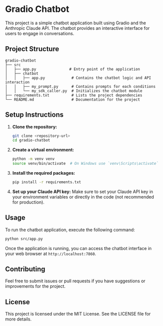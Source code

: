 # Gradio Chatbot

This project is a simple chatbot application built using Gradio and the Anthropic Claude API. The chatbot provides an interactive interface for users to engage in conversations.

## Project Structure

```
gradio-chatbot
├── src
│   ├── app.py               # Entry point of the application
│   ├── chatbot
│   │   ├── app.py            # Contains the chatbot logic and API interaction
│   │   ├── my_prompt.py      # Contains prompts for each conditions
│   │   └── my_sdk_caller.py  # Initializes the chatbot module
├── requirements.txt          # Lists the project dependencies
└── README.md                 # Documentation for the project
```

## Setup Instructions

1. **Clone the repository:**
   ```bash
   git clone <repository-url>
   cd gradio-chatbot
   ```

2. **Create a virtual environment:**
   ```bash
   python -m venv venv
   source venv/bin/activate  # On Windows use `venv\Scripts\activate`
   ```

3. **Install the required packages:**
   ```bash
   pip install -r requirements.txt
   ```

4. **Set up your Claude API key:**
   Make sure to set your Claude API key in your environment variables or directly in the code (not recommended for production).

## Usage

To run the chatbot application, execute the following command:

```bash
python src/app.py
```

Once the application is running, you can access the chatbot interface in your web browser at `http://localhost:7860`.

## Contributing

Feel free to submit issues or pull requests if you have suggestions or improvements for the project.

## License

This project is licensed under the MIT License. See the LICENSE file for more details.
